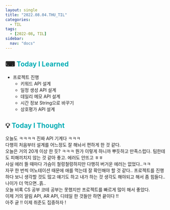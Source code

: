 ```yaml
---
layout: single
title: "2022.08.04.THU_TIL"
categories:
  - TIL
tags:
  - [2022-08, TIL]
sidebar:
  nav: "docs"
---
```


## ⌨ <a style="color:#00adb5">Today I Learned</a>

- 프로젝트 진행
  - 키워드 API 설계
  - 일정 생성 API 설계
  - 데일리 메모 API 설계
  - 시간 정보 String으로 바꾸기
  - 상호평가 API 설계

## 💡 <a style="color:#00adb5">Today I Thought</a>

오늘도 ㅋㅋㅋㅋ 진짜 API 기계다 ㅋㅋㅋ<br>
다행히 처음부터 설계를 어느정도 잘 해놔서 편하게 한 것 같다.<br>
오늘은 거의 20개 이상 한 듯? ㅋㅋㅋ 뭔가 이렇게 하니까 뿌듯하고 만족스럽다. 팀한테도 피해끼치지 않는 것 같아 좋고. 에러도 안뜨고 ㅎㅎ <br>
사실 에러 뜰 때마다 가슴이 철렁철렁하지만 다행히 버거운 에러는 없었다..ㅋㅋ<br>
자꾸 한 번씩 어노테이션 때문에 애를 먹는데 잘 확인해야 할 것 같다.. 프로젝트를 진행하다 보니 생각할 것도 많고 얘기도 하고 내가 하는 것 생각도 해야되고 해서 좀 힘들다..<br>
나이가 더 먹으면..흙..<br>
오늘 비록 CS 공부 코테 공부는 못했지만 프로젝트를 빠르게 많이 해서 좋았다.<br>
이제 거의 알림 API, AR API, 디테일 한 것들만 하면 끝이다 !! <br>
아주 귣 !! 이제 취준도 집중하자 !
